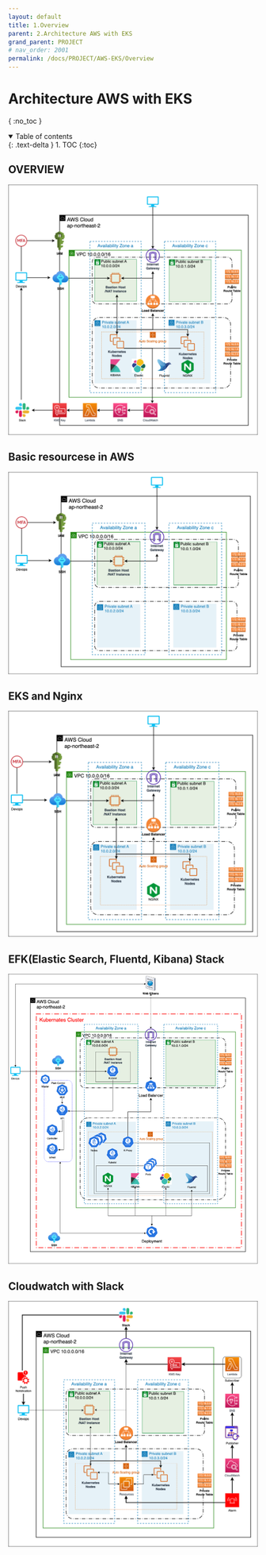 ```yaml
---
layout: default
title: 1.Overview
parent: 2.Architecture AWS with EKS
grand_parent: PROJECT
# nav_order: 2001
permalink: /docs/PROJECT/AWS-EKS/Overview
---
```

# Architecture AWS with EKS

{ :no_toc }

<details open markdown="block">  
  <summary>
    Table of contents
  </summary>
  {: .text-delta }
1. TOC  
{:toc}
</details>

## OVERVIEW  

![1](/docs/PROJECT/AWS-EKS/Overview/pics/1.png)  

## Basic resourcese in AWS

![2](/docs/PROJECT/AWS-EKS/Overview/pics/2.png)

## EKS and Nginx  

![3](/docs/PROJECT/AWS-EKS/Overview/pics/3.png)

## EFK(Elastic Search, Fluentd, Kibana) Stack  

![4](/docs/PROJECT/AWS-EKS/Overview/pics/4.png)

## Cloudwatch with Slack  

![5](/docs/PROJECT/AWS-EKS/Overview/pics/5.png)
